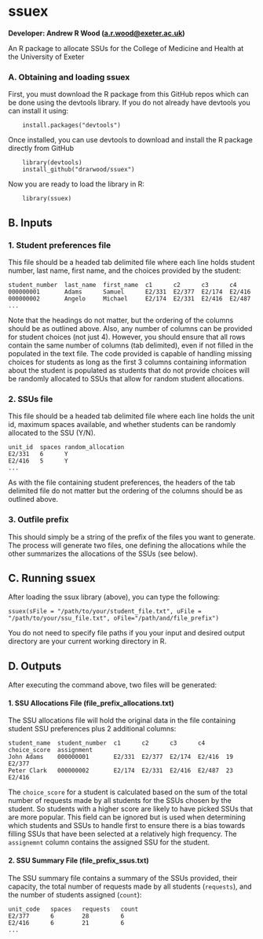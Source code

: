 # ssuex
**Developer: Andrew R Wood (a.r.wood@exeter.ac.uk)**

An R package to allocate SSUs for the College of Medicine and Health at the University of Exeter

### A. Obtaining and loading ssuex
First, you must download the R package from this GitHub repos which can be done using the devtools library. If you do not already have devtools you can install it using:
```
    install.packages("devtools")
```
Once installed, you can use devtools to download and install the R package directly from GitHub
```
    library(devtools)
    install_github("drarwood/ssuex")
```
Now you are ready to load the library in R:
```
    library(ssuex)
```

## B. Inputs

### 1. Student preferences file
This file should be a headed tab delimited file where each line holds student number, last name, first name, and the choices provided by the student:
```
student_number  last_name  first_name  c1      c2      c3      c4
000000001       Adams      Samuel      E2/331  E2/377  E2/174  E2/416
000000002       Angelo     Michael     E2/174  E2/331  E2/416  E2/487
...
```
Note that the headings do not matter, but the ordering of the columns should be as outlined above. Also, any number of columns can be provided for student choices (not just 4). However, you should ensure that all rows contain the same number of columns (tab delimited), even if not filled in the populated in the text file. The code provided is capable of handling missing choices for students as long as the first 3 columns containing information about the student is populated as students that do not provide choices will be randomly allocated to SSUs that allow for random student allocations.


### 2. SSUs file
This file should be a headed tab delimited file where each line holds the unit id, maximum spaces available, and whether students can be randomly allocated to the SSU (Y/N).
```
unit_id  spaces random_allocation
E2/331   6      Y
E2/416   5      Y
...
```
As with the file containing student preferences, the headers of the tab delimited file do not matter but the ordering of the columns should be as outlined above.


### 3. Outfile prefix
This should simply be a string of the prefix of the files you want to generate. The process will generate two files, one defining the allocations while the other summarizes the allocations of the SSUs (see below).



## C. Running ssuex
After loading the ssux library (above), you can type the following:
```
ssuex(sFile = "/path/to/your/student_file.txt", uFile = "/path/to/your/ssu_file.txt", oFile="/path/and/file_prefix")
```
You do not need to specify file paths if you your input and desired output directory are your current working directory in R.


## D. Outputs
After executing the command above, two files will be generated:

#### 1. SSU Allocations File (file_prefix_allocations.txt)

The SSU allocations file will hold the original data in the file containing student SSU preferences plus 2 additional columns:
```
student_name  student_number  c1      c2      c3      c4      choice_score  assignment
John Adams    000000001       E2/331  E2/377  E2/174  E2/416  19            E2/377
Peter Clark   000000002       E2/174  E2/331  E2/416  E2/487  23            E2/416 
```

The `choice_score` for a student is calculated based on the sum of the total number of requests made by all students for the SSUs chosen by the student. So students with a higher score are likely to have picked SSUs that are more popular. This field can be ignored but is used when determining which students and SSUs to handle first to ensure there is a bias towards filling SSUs that have been selected at a relatively high frequency. The `assignemnt` column contains the assigned SSU for the student.


#### 2. SSU Summary File (file_prefix_ssus.txt)

The SSU summary file contains a summary of the SSUs provided, their capacity, the total number of requests made by all students (`requests`), and the number of students assigned (`count`):
```
unit_code   spaces   requests   count
E2/377      6        28         6
E2/416      6        21         6
...
```
